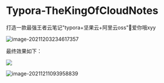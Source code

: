 # Typora-TheKingOfCloudNotes
打造一款最强王者云笔记"typora+坚果云+阿里云oss"💖爱你哦xyy

![image-20211203234617357](https://bucket-hg.oss-cn-shanghai.aliyuncs.com/img/image-20211203234617357.png)

最终效果如下：

![](https://bucket-hg.oss-cn-shanghai.aliyuncs.com/img/image-20211211230024450.png)

![image-20211211093958839](https://bucket-hg.oss-cn-shanghai.aliyuncs.com/img/image-20211211093958839.png)

